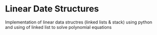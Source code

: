 # Linear Date Structures 
 Implementation of linear data structres (linked lists & stack) using python and using of linked list to solve polynomial equations
